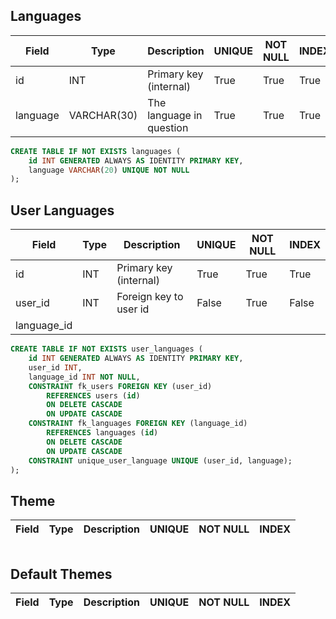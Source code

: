 ## Languages
| Field                  | Type         | Description                   | UNIQUE | NOT NULL | INDEX |
|------------------------|--------------|-------------------------------|--------|----------|-------|
| id                     | INT          | Primary key (internal)        | True   | True     | True  |
| language               | VARCHAR(30)  | The language in question      | True   | True     | True  |

```sql
CREATE TABLE IF NOT EXISTS languages (
    id INT GENERATED ALWAYS AS IDENTITY PRIMARY KEY,
    language VARCHAR(20) UNIQUE NOT NULL
);
```


## User Languages
| Field              | Type         | Description                 | UNIQUE | NOT NULL | INDEX |
|--------------------|--------------|-----------------------------|--------|----------|-------|
| id                 | INT          | Primary key (internal)      | True   | True     | True  |
| user_id            | INT          | Foreign key to user id      | False  | True     | False |
| language_id

```sql
CREATE TABLE IF NOT EXISTS user_languages (
    id INT GENERATED ALWAYS AS IDENTITY PRIMARY KEY,
    user_id INT,
    language_id INT NOT NULL,
    CONSTRAINT fk_users FOREIGN KEY (user_id)
        REFERENCES users (id)
        ON DELETE CASCADE
        ON UPDATE CASCADE
    CONSTRAINT fk_languages FOREIGN KEY (language_id)
        REFERENCES languages (id)
        ON DELETE CASCADE
        ON UPDATE CASCADE
    CONSTRAINT unique_user_language UNIQUE (user_id, language);
);
```

## Theme
| Field              | Type         | Description                 | UNIQUE | NOT NULL | INDEX |
|--------------------|--------------|-----------------------------|--------|----------|-------|

```sql
```

## Default Themes
| Field              | Type         | Description                 | UNIQUE | NOT NULL | INDEX |
|--------------------|--------------|-----------------------------|--------|----------|-------|

```sql
```